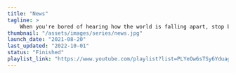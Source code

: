 ```yaml
---
title: "News"
tagline: >
    When you're bored of hearing how the world is falling apart, stop by here to keep up to date with the tech world.
thumbnail: "/assets/images/series/news.jpg"
launch_date: "2021-08-20"
last_updated: "2022-10-01"
status: "Finished"
playlist_link: "https://www.youtube.com/playlist?list=PLYeOw6sTSy6YduagvWa60bnq1N5lXfpV3"
---
```

